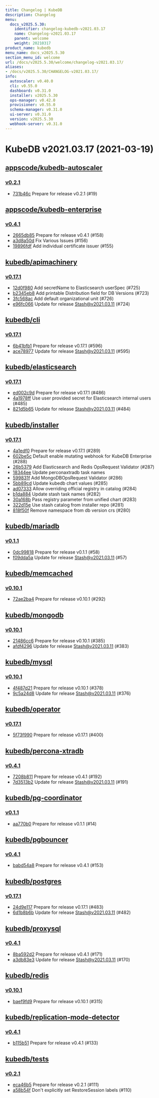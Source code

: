 ```yaml
---
title: Changelog | KubeDB
description: Changelog
menu:
  docs_v2025.5.30:
    identifier: changelog-kubedb-v2021.03.17
    name: Changelog-v2021.03.17
    parent: welcome
    weight: 20210317
product_name: kubedb
menu_name: docs_v2025.5.30
section_menu_id: welcome
url: /docs/v2025.5.30/welcome/changelog-v2021.03.17/
aliases:
- /docs/v2025.5.30/CHANGELOG-v2021.03.17/
info:
  autoscaler: v0.40.0
  cli: v0.55.0
  dashboard: v0.31.0
  installer: v2025.5.30
  ops-manager: v0.42.0
  provisioner: v0.55.0
  schema-manager: v0.31.0
  ui-server: v0.31.0
  version: v2025.5.30
  webhook-server: v0.31.0
---
```


# KubeDB v2021.03.17 (2021-03-19)


## [appscode/kubedb-autoscaler](https://github.com/appscode/kubedb-autoscaler)

### [v0.2.1](https://github.com/appscode/kubedb-autoscaler/releases/tag/v0.2.1)

- [731b46c](https://github.com/appscode/kubedb-autoscaler/commit/731b46c) Prepare for release v0.2.1 (#19)



## [appscode/kubedb-enterprise](https://github.com/appscode/kubedb-enterprise)

### [v0.4.1](https://github.com/appscode/kubedb-enterprise/releases/tag/v0.4.1)

- [2665db85](https://github.com/appscode/kubedb-enterprise/commit/2665db85) Prepare for release v0.4.1 (#158)
- [a3d8a50d](https://github.com/appscode/kubedb-enterprise/commit/a3d8a50d) Fix Various Issues (#156)
- [19896fdf](https://github.com/appscode/kubedb-enterprise/commit/19896fdf) Add individual certificate issuer (#155)



## [kubedb/apimachinery](https://github.com/kubedb/apimachinery)

### [v0.17.1](https://github.com/kubedb/apimachinery/releases/tag/v0.17.1)

- [12d0f980](https://github.com/kubedb/apimachinery/commit/12d0f980) Add secretName to Elasticsearch userSpec (#725)
- [b2345eb8](https://github.com/kubedb/apimachinery/commit/b2345eb8) Add printable Distribution field for DB Versions (#723)
- [3fc568ac](https://github.com/kubedb/apimachinery/commit/3fc568ac) Add default organizational unit (#726)
- [e96fc066](https://github.com/kubedb/apimachinery/commit/e96fc066) Update for release Stash@v2021.03.11 (#724)



## [kubedb/cli](https://github.com/kubedb/cli)

### [v0.17.1](https://github.com/kubedb/cli/releases/tag/v0.17.1)

- [6b41bfb1](https://github.com/kubedb/cli/commit/6b41bfb1) Prepare for release v0.17.1 (#596)
- [ace78977](https://github.com/kubedb/cli/commit/ace78977) Update for release Stash@v2021.03.11 (#595)



## [kubedb/elasticsearch](https://github.com/kubedb/elasticsearch)

### [v0.17.1](https://github.com/kubedb/elasticsearch/releases/tag/v0.17.1)

- [ed002c9d](https://github.com/kubedb/elasticsearch/commit/ed002c9d) Prepare for release v0.17.1 (#486)
- [4a1978ff](https://github.com/kubedb/elasticsearch/commit/4a1978ff) Use user provided secret for Elasticsearch internal users (#485)
- [821d5b65](https://github.com/kubedb/elasticsearch/commit/821d5b65) Update for release Stash@v2021.03.11 (#484)



## [kubedb/installer](https://github.com/kubedb/installer)

### [v0.17.1](https://github.com/kubedb/installer/releases/tag/v0.17.1)

- [4a1edf0](https://github.com/kubedb/installer/commit/4a1edf0) Prepare for release v0.17.1 (#289)
- [602be5c](https://github.com/kubedb/installer/commit/602be5c) Default enable mutating webhook for KubeDB Enterprise (#288)
- [26b5379](https://github.com/kubedb/installer/commit/26b5379) Add Elasticsearch and Redis OpsRequest Validator (#287)
- [18344ee](https://github.com/kubedb/installer/commit/18344ee) Update perconaxtradb task names
- [599831f](https://github.com/kubedb/installer/commit/599831f) Add MongoDBOpsRequest Validator (#286)
- [5bb89cd](https://github.com/kubedb/installer/commit/5bb89cd) Update kubedb chart values (#285)
- [ad07333](https://github.com/kubedb/installer/commit/ad07333) Allow overriding official registry in catalog (#284)
- [b1da884](https://github.com/kubedb/installer/commit/b1da884) Update stash task names (#282)
- [30a168b](https://github.com/kubedb/installer/commit/30a168b) Pass registry parameter from unified chart (#283)
- [322d15e](https://github.com/kubedb/installer/commit/322d15e) Use stash catalog from installer repo (#281)
- [818f50f](https://github.com/kubedb/installer/commit/818f50f) Remove namespace from db version crs (#280)



## [kubedb/mariadb](https://github.com/kubedb/mariadb)

### [v0.1.1](https://github.com/kubedb/mariadb/releases/tag/v0.1.1)

- [0dc99818](https://github.com/kubedb/mariadb/commit/0dc99818) Prepare for release v0.1.1 (#58)
- [f09dda5a](https://github.com/kubedb/mariadb/commit/f09dda5a) Update for release Stash@v2021.03.11 (#57)



## [kubedb/memcached](https://github.com/kubedb/memcached)

### [v0.10.1](https://github.com/kubedb/memcached/releases/tag/v0.10.1)

- [72ae2ba4](https://github.com/kubedb/memcached/commit/72ae2ba4) Prepare for release v0.10.1 (#292)



## [kubedb/mongodb](https://github.com/kubedb/mongodb)

### [v0.10.1](https://github.com/kubedb/mongodb/releases/tag/v0.10.1)

- [21486cc6](https://github.com/kubedb/mongodb/commit/21486cc6) Prepare for release v0.10.1 (#385)
- [afdf4296](https://github.com/kubedb/mongodb/commit/afdf4296) Update for release Stash@v2021.03.11 (#383)



## [kubedb/mysql](https://github.com/kubedb/mysql)

### [v0.10.1](https://github.com/kubedb/mysql/releases/tag/v0.10.1)

- [4f487d21](https://github.com/kubedb/mysql/commit/4f487d21) Prepare for release v0.10.1 (#378)
- [9c5a24d8](https://github.com/kubedb/mysql/commit/9c5a24d8) Update for release Stash@v2021.03.11 (#376)



## [kubedb/operator](https://github.com/kubedb/operator)

### [v0.17.1](https://github.com/kubedb/operator/releases/tag/v0.17.1)

- [5f73f990](https://github.com/kubedb/operator/commit/5f73f990) Prepare for release v0.17.1 (#400)



## [kubedb/percona-xtradb](https://github.com/kubedb/percona-xtradb)

### [v0.4.1](https://github.com/kubedb/percona-xtradb/releases/tag/v0.4.1)

- [7208b811](https://github.com/kubedb/percona-xtradb/commit/7208b811) Prepare for release v0.4.1 (#192)
- [7d3513b2](https://github.com/kubedb/percona-xtradb/commit/7d3513b2) Update for release Stash@v2021.03.11 (#191)



## [kubedb/pg-coordinator](https://github.com/kubedb/pg-coordinator)

### [v0.1.1](https://github.com/kubedb/pg-coordinator/releases/tag/v0.1.1)

- [aa770b0](https://github.com/kubedb/pg-coordinator/commit/aa770b0) Prepare for release v0.1.1 (#14)



## [kubedb/pgbouncer](https://github.com/kubedb/pgbouncer)

### [v0.4.1](https://github.com/kubedb/pgbouncer/releases/tag/v0.4.1)

- [babd54a8](https://github.com/kubedb/pgbouncer/commit/babd54a8) Prepare for release v0.4.1 (#153)



## [kubedb/postgres](https://github.com/kubedb/postgres)

### [v0.17.1](https://github.com/kubedb/postgres/releases/tag/v0.17.1)

- [24d9e117](https://github.com/kubedb/postgres/commit/24d9e117) Prepare for release v0.17.1 (#483)
- [6d1b8b6b](https://github.com/kubedb/postgres/commit/6d1b8b6b) Update for release Stash@v2021.03.11 (#482)



## [kubedb/proxysql](https://github.com/kubedb/proxysql)

### [v0.4.1](https://github.com/kubedb/proxysql/releases/tag/v0.4.1)

- [8ba592d2](https://github.com/kubedb/proxysql/commit/8ba592d2) Prepare for release v0.4.1 (#171)
- [a3db83e3](https://github.com/kubedb/proxysql/commit/a3db83e3) Update for release Stash@v2021.03.11 (#170)



## [kubedb/redis](https://github.com/kubedb/redis)

### [v0.10.1](https://github.com/kubedb/redis/releases/tag/v0.10.1)

- [baef9fd9](https://github.com/kubedb/redis/commit/baef9fd9) Prepare for release v0.10.1 (#315)



## [kubedb/replication-mode-detector](https://github.com/kubedb/replication-mode-detector)

### [v0.4.1](https://github.com/kubedb/replication-mode-detector/releases/tag/v0.4.1)

- [b115b51](https://github.com/kubedb/replication-mode-detector/commit/b115b51) Prepare for release v0.4.1 (#133)



## [kubedb/tests](https://github.com/kubedb/tests)

### [v0.2.1](https://github.com/kubedb/tests/releases/tag/v0.2.1)

- [eca46b5](https://github.com/kubedb/tests/commit/eca46b5) Prepare for release v0.2.1 (#111)
- [a58b54f](https://github.com/kubedb/tests/commit/a58b54f) Don't explicitly set RestoreSession labels (#110)




